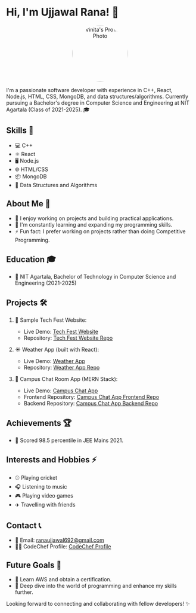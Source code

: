 # Hi, I'm Ujjawal Rana! 👋
<p align="center">
  <img src="https://github.com/Ranaujjawal.png" width="150" height="150" alt="Vinita's Profile Photo" style="border-radius: 50%;">
</p>



I'm a passionate software developer with experience in C++, React, Node.js, HTML, CSS, MongoDB, and data structures/algorithms. Currently pursuing a Bachelor's degree in Computer Science and Engineering at NIT Agartala (Class of 2021-2025). 🎓

## Skills 🚀

- 💻 C++
- ⚛️ React
- 🖥️ Node.js
- 🌐 HTML/CSS
- 📦 MongoDB
- 🧠 Data Structures and Algorithms

## About Me 🌟

- 🔭 I enjoy working on projects and building practical applications.
- 🌱 I'm constantly learning and expanding my programming skills.
- ⚡ Fun fact: I prefer working on projects rather than doing Competitive Programming.

## Education 🎓

- 🏫 NIT Agartala, Bachelor of Technology in Computer Science and Engineering (2021-2025)

## Projects 🛠️

1. 🎉 Sample Tech Fest Website:
   - Live Demo: [Tech Fest Website](https://ranaujjawal.github.io/techfest/)
   - Repository: [Tech Fest Website Repo](https://github.com/Ranaujjawal/techfest)

2. ☀️ Weather App (built with React):
   - Live Demo: [Weather App](https://63a49e5b771eab029357014d--effortless-twilight-be58fc.netlify.app/)
   - Repository: [Weather App Repo](https://github.com/Ranaujjawal/weatherapp)

3. 💬 Campus Chat Room App (MERN Stack):
   - Live Demo: [Campus Chat App](https://campuschatapp.onrender.com)
   - Frontend Repository: [Campus Chat App Frontend Repo](https://github.com/Ranaujjawal/campus-frontend)
   - Backend Repository: [Campus Chat App Backend Repo](https://github.com/Ranaujjawal/campus-backend)

## Achievements 🏆

- 🎯 Scored 98.5 percentile in JEE Mains 2021.

## Interests and Hobbies ⚡

- ⚾️ Playing cricket
- 🎧 Listening to music
- 🎮 Playing video games
- ✈️ Travelling with friends

## Contact 📞

- 📧 Email: ranaujjawal692@gmail.com
- 👨‍💻 CodeChef Profile: [CodeChef Profile](https://www.codechef.com/users/ujjawal162)

## Future Goals 🌠

- 🌟 Learn AWS and obtain a certification.
- 🚀 Deep dive into the world of programming and enhance my skills further.

Looking forward to connecting and collaborating with fellow developers! ✨


